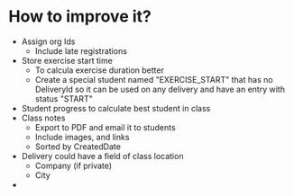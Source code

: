 # How to improve it?

-   Assign org Ids
    -   Include late registrations
-   Store exercise start time
    -   To calcula exercise duration better
    -   Create a special student named "EXERCISE_START" that has no DeliveryId so it can be used on any delivery and have an entry with status "START"
-   Student progress to calculate best student in class
-   Class notes
    -   Export to PDF and email it to students
    -   Include images, and links
    -   Sorted by CreatedDate
-   Delivery could have a field of class location
    -   Company (if private)
    -   City
-
